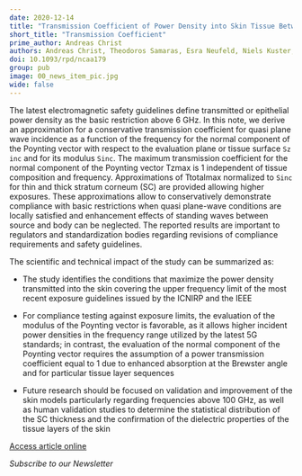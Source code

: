 ```yaml
---
date: 2020-12-14
title: "Transmission Coefficient of Power Density into Skin Tissue Between 6 And 300 GHz"
short_title: "Transmission Coefficient"
prime_author: Andreas Christ
authors: Andreas Christ, Theodoros Samaras, Esra Neufeld, Niels Kuster, Radiation Protection Dosimetry 2020, Volume 192, Issue 1, pages 113-118, online 04 December 2020
doi: 10.1093/rpd/ncaa179
group: pub
image: 00_news_item_pic.jpg
wide: false
---
```

The latest electromagnetic safety guidelines define transmitted or epithelial power density as the basic restriction above 6 GHz. In this note, we derive an approximation for a conservative transmission coefficient for quasi plane wave incidence as a function of the frequency for the normal component of the Poynting vector with respect to the evaluation plane or tissue surface `Sz inc` and for its modulus `Sinc`. The maximum transmission coefficient for the normal component of the Poynting vector Tzmax is 1 independent of tissue composition and frequency. Approximations of Ttotalmax normalized to `Sinc` for thin and thick stratum corneum (SC) are provided allowing higher exposures. These approximations allow to conservatively demonstrate compliance with basic restrictions when quasi plane-wave conditions are locally satisfied and enhancement effects of standing waves between source and body can be neglected. The reported results are important to regulators and standardization bodies regarding revisions of compliance requirements and safety guidelines.

The scientific and technical impact of the study can be summarized as:

* The study identifies the conditions that maximize the power density transmitted into the skin covering the upper frequency limit of the most recent exposure guidelines issued by the ICNIRP and the IEEE

* For compliance testing against exposure limits, the evaluation of the modulus of the Poynting vector is favorable, as it allows higher incident power densities in the frequency range utilized by the latest 5G standards; in contrast, the evaluation of the normal component of the Poynting vector requires the assumption of a power transmission coefficient equal to 1 due to enhanced absorption at the Brewster angle and for particular tissue layer sequences

* Future research should be focused on validation and improvement of the skin models particularly regarding frequencies above 100 GHz, as well as human validation studies to determine the statistical distribution of the SC thickness and the confirmation of the dielectric properties of the tissue layers of the skin

[Access article online](https://academic.oup.com/rpd/article-abstract/192/1/113/6019980?redirectedFrom=fulltext)

*Subscribe to our Newsletter*

